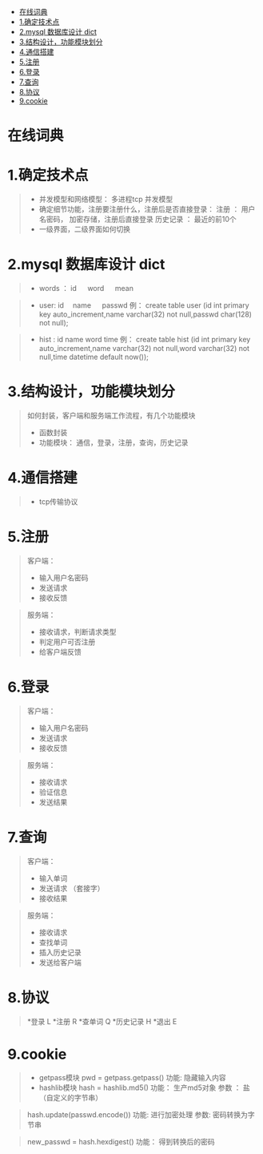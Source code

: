<!-- TOC -->

- [在线词典](#在线词典)
- [1.确定技术点](#1确定技术点)
- [2.mysql 数据库设计 dict](#2mysql-数据库设计-dict)
- [3.结构设计，功能模块划分](#3结构设计功能模块划分)
- [4.通信搭建](#4通信搭建)
- [5.注册](#5注册)
- [6.登录](#6登录)
- [7.查询](#7查询)
- [8.协议](#8协议)
- [9.cookie](#9cookie)

<!-- /TOC -->
# 在线词典
# 1.确定技术点
>* 并发模型和网络模型：
>  多进程tcp 并发模型
>* 确定细节功能，注册要注册什么，注册后是否直接登录：
>注册 ： 用户名密码， 加密存储，注册后直接登录
>历史记录 ： 最近的前10个
>* 一级界面，二级界面如何切换
# 2.mysql 数据库设计 dict
>* words ：  id   　  word 　  mean

>* user: id  　name 　 passwd
>例：
>create table user (id int primary key auto_increment,name varchar(32) not null,passwd char(128) not null);

>* hist :  id  name  word   time
>例：
> create table hist (id int primary key auto_increment,name varchar(32) not null,word varchar(32) not null,time datetime default now());

# 3.结构设计，功能模块划分
>如何封装，客户端和服务端工作流程，有几个功能模块
> * 函数封装
> * 功能模块： 通信，登录，注册，查询，历史记录
# 4.通信搭建
>* tcp传输协议
# 5.注册
>客户端：
>* 输入用户名密码
>* 发送请求
>* 接收反馈

>服务端：
>* 接收请求，判断请求类型
>* 判定用户可否注册
>* 给客户端反馈
# 6.登录
>客户端：
>* 输入用户名密码
>* 发送请求
>* 接收反馈

>服务端：
>* 接收请求
>* 验证信息
>* 发送结果
# 7.查询
>客户端：
>* 输入单词
>* 发送请求 （套接字）
>* 接收结果

>服务端：
>* 接收请求
>* 查找单词
>* 插入历史记录
>* 发送给客户端
# 8.协议
>*登录   L
>*注册   R
>*查单词  Q
>*历史记录  H
>*退出   E

# 9.cookie
>* getpass模块
pwd = getpass.getpass()
功能: 隐藏输入内容
>* hashlib模块
hash = hashlib.md5()
功能： 生产md5对象
参数 ： 盐（自定义的字节串）

>hash.update(passwd.encode())
    功能: 进行加密处理
    参数: 密码转换为字节串

>new_passwd = hash.hexdigest()
    功能： 得到转换后的密码